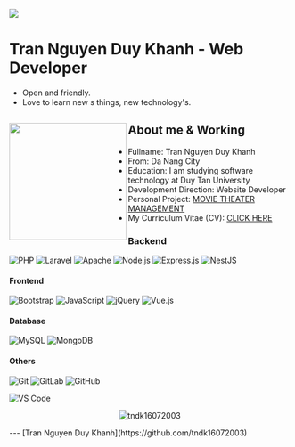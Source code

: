 ![](https://quotes-github-readme.vercel.app/api?type=horizontal&theme=radical)

# Tran Nguyen Duy Khanh - Web Developer

- Open and friendly.
- Love to learn new  s things, new technology's.

## About me & Working <a href="https://github.com/tndk16072003"><img align="left" width="auto" height="210" src="https://i.imgur.com/vXhBRRj.jpg"></a>

- Fullname: Tran Nguyen Duy Khanh
- From: Da Nang City
- Education: I am studying software technology at Duy Tan University
- Development Direction: Website Developer
- Personal Project: [MOVIE THEATER MANAGEMENT](https://duykhanhdng.dzloye.com/)
- My Curriculum Vitae (CV): [CLICK HERE](https://drive.google.com/file/d/19hZFuVp6K795Z5TzzVK2O_eoqL4bTH0w/view?usp=sharing)
### Backend
![PHP](https://img.shields.io/badge/php-%23777BB4.svg?style=for-the-badge&logo=php&logoColor=white)
![Laravel](https://img.shields.io/badge/Laravel-%23FF2D20.svg?style=for-the-badge&logo=laravel&logoColor=white)
![Apache](https://img.shields.io/badge/apache-%23D42029.svg?style=for-the-badge&logo=apache&logoColor=white)
![Node.js](https://img.shields.io/badge/node.js-%23333333.svg?style=for-the-badge&logo=node.js&logoColor=green)
![Express.js](https://img.shields.io/badge/express.js-%23404d59.svg?style=for-the-badge&logo=express&logoColor=white&labelColor=black)
![NestJS](https://img.shields.io/badge/nestjs-%23E0234E.svg?style=for-the-badge&logo=nestjs&logoColor=white)

#### Frontend
![Bootstrap](https://img.shields.io/badge/bootstrap-%238511FA.svg?style=for-the-badge&logo=bootstrap&logoColor=white)
![JavaScript](https://img.shields.io/badge/javascript-%23323330.svg?style=for-the-badge&logo=javascript&logoColor=%23F7DF1E)
![jQuery](https://img.shields.io/badge/jQuery-%230769AD.svg?style=for-the-badge&logo=jquery&logoColor=white)
![Vue.js](https://img.shields.io/badge/vue.js-%2335495e.svg?style=for-the-badge&logo=vuedotjs&logoColor=%234FC08D)

#### Database
![MySQL](https://img.shields.io/badge/mysql-%2300000f.svg?style=for-the-badge&logo=mysql&logoColor=white)
![MongoDB](https://img.shields.io/badge/mongodb-%234ea94b.svg?style=for-the-badge&logo=mongodb&logoColor=white)

#### Others
![Git](https://img.shields.io/badge/Git-%23F05032.svg?style=for-the-badge&logo=git&logoColor=white)
![GitLab](https://img.shields.io/badge/GitLab-%23FC6D26.svg?style=for-the-badge&logo=gitlab&logoColor=white)
![GitHub](https://img.shields.io/badge/GitHub-%23181717.svg?style=for-the-badge&logo=github&logoColor=white)

![VS Code](https://img.shields.io/badge/Visual%20Studio%20Code-%23007ACC.svg?style=for-the-badge&logo=visualstudiocode&logoColor=white)

<p align="center"><img align="center"
        src="https://github-readme-stats.vercel.app/api/top-langs?username=tndk16072003&show_icons=true&locale=en&layout=compact"
        alt="tndk16072003" /></p>
---
[Tran Nguyen Duy Khanh](https://github.com/tndk16072003) 
